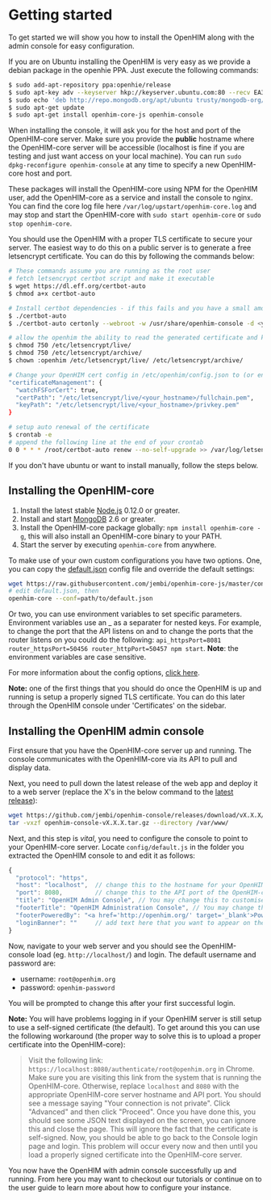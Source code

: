 Getting started
===============

To get started we will show you how to install the OpenHIM along with the admin console for easy configuration.

If you are on Ubuntu installing the OpenHIM is very easy as we provide a debian package in the openhie PPA. Just execute the following commands:

```sh
$ sudo add-apt-repository ppa:openhie/release
$ sudo apt-key adv --keyserver hkp://keyserver.ubuntu.com:80 --recv EA312927
$ sudo echo 'deb http://repo.mongodb.org/apt/ubuntu trusty/mongodb-org/3.2 multiverse' | sudo tee /etc/apt/sources.list.d/mongodb-org-3.2.list
$ sudo apt-get update
$ sudo apt-get install openhim-core-js openhim-console
```

When installing the console, it will ask you for the host and port of the OpenHIM-core server. Make sure you provide the **public** hostname where the OpenHIM-core server will be accessible (localhost is fine if you are testing and just want access on your local machine). You can run `sudo dpkg-reconfigure openhim-console` at any time to specify a new OpenHIM-core host and port.

These packages will install the OpenHIM-core using NPM for the OpenHIM user, add the OpenHIM-core as a service and install the console to nginx. You can find the core log file here `/var/log/upstart/openhim-core.log` and may stop and start the OpenHIM-core with `sudo start openhim-core` or `sudo stop openhim-core`.

You should use the OpenHIM with a proper TLS certificate to secure your server. The easiest way to do this on a public server is to generate a free letsencrypt certificate. You can do this by following the commands below:

```sh
# These commands assume you are running as the root user
# fetch letsencrypt certbot script and make it executable
$ wget https://dl.eff.org/certbot-auto
$ chmod a+x certbot-auto

# Install certbot dependencies - if this fails and you have a small amount of ram then you may need to add a swapfile
$ ./certbot-auto
$ ./certbot-auto certonly --webroot -w /usr/share/openhim-console -d <your_hostname>

# allow the openhim the ability to read the generated certificate and key
$ chmod 750 /etc/letsencrypt/live/
$ chmod 750 /etc/letsencrypt/archive/
$ chown :openhim /etc/letsencrypt/live/ /etc/letsencrypt/archive/

# Change your OpenHIM cert config in /etc/openhim/config.json to (or enter these details when asked during the OpenHIM installation)
"certificateManagement": {
  "watchFSForCert": true,
  "certPath": "/etc/letsencrypt/live/<your_hostname>/fullchain.pem",
  "keyPath": "/etc/letsencrypt/live/<your_hostname>/privkey.pem"
}

# setup auto renewal of the certificate
$ crontab -e
# append the following line at the end of your crontab
0 0 * * * /root/certbot-auto renew --no-self-upgrade >> /var/log/letsencrypt-renewal.log
```

If you don't have ubuntu or want to install manually, follow the steps below.

Installing the OpenHIM-core
---------------------------

1. Install the latest stable [Node.js](http://nodejs.org/) 0.12.0 or greater.
2. Install and start [MongoDB](http://www.mongodb.org/) 2.6 or greater.
3. Install the OpenHIM-core package globally: `npm install openhim-core -g`, this will also install an OpenHIM-core binary to your PATH.
4. Start the server by executing `openhim-core` from anywhere.

To make use of your own custom configurations you have two options. One, you can copy the [default.json](https://github.com/jembi/openhim-core-js/blob/master/config/default.json) config file and override the default settings:

```sh
wget https://raw.githubusercontent.com/jembi/openhim-core-js/master/config/default.json
# edit default.json, then
openhim-core --conf=path/to/default.json
```

Or two, you can use environment variables to set specific parameters. Environment variables use an _ as a separater for nested keys. For example, to change the port that the API listens on and to change the ports that the router listens on you could do the following: `api_httpsPort=8081 router_httpsPort=50456 router_httpPort=50457 npm start`. **Note**: the environment variables are case sensitive.

For more information about the config options, [click here](https://github.com/jembi/openhim-core-js/blob/master/config/config.md).

**Note:** one of the first things that you should do once the OpenHIM is up and running is setup a properly signed TLS certificate. You can do this later through the OpenHIM console under 'Certificates' on the sidebar.

Installing the OpenHIM admin console
------------------------------------

First ensure that you have the OpenHIM-core server up and running. The console communicates with the OpenHIM-core via its API to pull and display data.

Next, you need to pull down the latest release of the web app and deploy it to a web server (replace the X's in the below command to the [latest release](https://github.com/jembi/openhim-console/releases/latest)):

```sh
wget https://github.com/jembi/openhim-console/releases/download/vX.X.X/openhim-console-vX.X.X.tar.gz
tar -vxzf openhim-console-vX.X.X.tar.gz --directory /var/www/
```

Next, and this step is _vital_, you need to configure the console to point to your OpenHIM-core server. Locate `config/default.js` in the folder you extracted the OpenHIM console to and edit it as follows:

```js
{
  "protocol": "https",
  "host": "localhost",  // change this to the hostname for your OpenHIM-core server (This hostname _MUST_ be publically accessible)
  "port": 8080,         // change this to the API port of the OpenHIM-core server, default is 8080 (This port _MUST_ be publically accessible)
  "title": "OpenHIM Admin Console", // You may change this to customise the title of the OpenHIM-console instance
  "footerTitle": "OpenHIM Administration Console", // You may change this to customise the footer of the OpenHIM-console instance
  "footerPoweredBy": "<a href='http://openhim.org/' target='_blank'>Powered by OpenHIM</a>",
  "loginBanner": ""     // add text here that you want to appear on the login screen, if any.
}
```

Now, navigate to your web server and you should see the OpenHIM-console load (eg. `http://localhost/`) and login. The default username and password are:

* username: `root@openhim.org`
* password: `openhim-password`

You will be prompted to change this after your first successful login.

**Note:** You will have problems logging in if your OpenHIM server is still setup to use a self-signed certificate (the default). To get around this you can use the following workaround (the proper way to solve this is to upload a proper certificate into the OpenHIM-core):

> Visit the following link: `https://localhost:8080/authenticate/root@openhim.org` in Chrome. Make sure you are visiting this link from the system that is running the OpenHIM-core. Otherwise, replace `localhost` and `8080` with the appropriate OpenHIM-core server hostname and API port. You should see a message saying "Your connection is not private". Click "Advanced" and then click "Proceed". Once you have done this, you should see some JSON text displayed on the screen, you can ignore this and close the page. This will ignore the fact that the certificate is self-signed. Now, you should be able to go back to the Console login page and login. This problem will occur every now and then until you load a properly signed certificate into the OpenHIM-core server.

You now have the OpenHIM with admin console successfully up and running. From here you may want to checkout our tutorials or continue on to the user guide to learn more about how to configure your instance.
